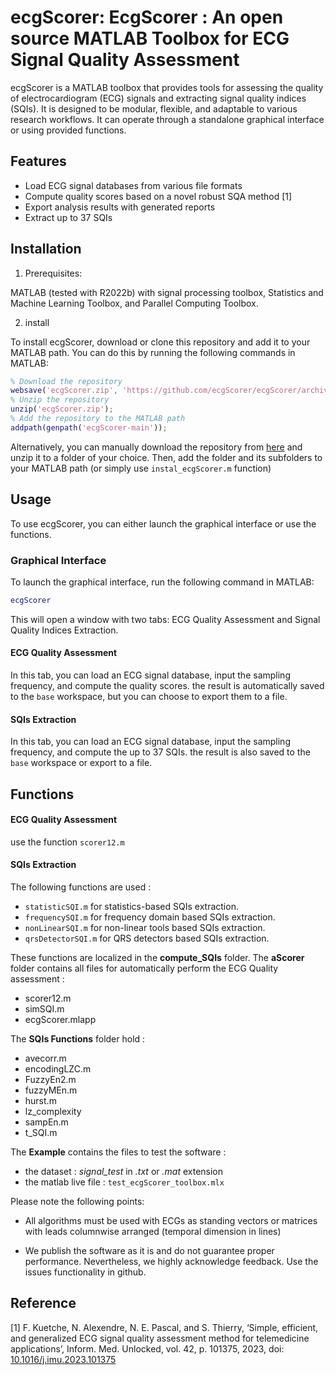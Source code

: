 # ecgScorer: EcgScorer : An open source MATLAB Toolbox for ECG Signal Quality Assessment

ecgScorer is a MATLAB toolbox that provides tools for assessing the quality of electrocardiogram (ECG) signals and extracting signal quality indices (SQIs). It is designed to be modular, flexible, and adaptable to various research workflows. It can operate through a standalone graphical interface or using provided functions.

## Features

- Load ECG signal databases from various file formats
- Compute quality scores based on a novel robust SQA method [1]
- Export analysis results with generated reports
- Extract up to 37 SQIs 

## Installation
1. Prerequisites:

MATLAB (tested with R2022b) with signal processing toolbox,  Statistics and Machine Learning Toolbox, and Parallel Computing Toolbox.

2. install

To install ecgScorer, download or clone this repository and add it to your MATLAB path. You can do this by running the following commands in MATLAB:

```matlab
% Download the repository
websave('ecgScorer.zip', 'https://github.com/ecgScorer/ecgScorer/archive/refs/heads/main.zip');
% Unzip the repository
unzip('ecgScorer.zip');
% Add the repository to the MATLAB path
addpath(genpath('ecgScorer-main'));
```

Alternatively, you can manually download the repository from [here](https://github.com/ecgScorer/ecgScorer/archive/refs/heads/main.zip) and unzip it to a folder of your choice. Then, add the folder and its subfolders to your MATLAB path (or simply use `instal_ecgScorer.m` function)

## Usage

To use ecgScorer, you can either launch the graphical interface or use the functions.

### Graphical Interface

To launch the graphical interface, run the following command in MATLAB:

```matlab
ecgScorer
```

This will open a window with two tabs: ECG Quality Assessment and Signal Quality Indices Extraction.

#### ECG Quality Assessment

In this tab, you can load an ECG signal database, input the sampling frequency, and compute the quality scores. the result is automatically saved to the `base` workspace, but you can choose to export them to a file.

#### SQIs Extraction
In this tab, you can load an ECG signal database, input the sampling frequency, and compute the up to 37 SQIs. the result is also saved to the `base` workspace or export to a file.

## Functions
#### ECG Quality Assessment

use the function `scorer12.m`

#### SQIs Extraction
The following functions are used :
- `statisticSQI.m`   for statistics-based SQIs extraction.
- `frequencySQI.m`   for frequency domain based SQIs extraction.
- `nonLinearSQI.m`   for non-linear tools based SQIs extraction.
- `qrsDetectorSQI.m` for QRS detectors based SQIs extraction.

These functions are localized in the **compute_SQIs** folder.
The **aScorer** folder contains all files for automatically perform the ECG Quality assessment : 
- scorer12.m
- simSQI.m 
- ecgScorer.mlapp

The **SQIs Functions** folder hold :
- avecorr.m
- encodingLZC.m
- FuzzyEn2.m
- fuzzyMEn.m
- hurst.m
- lz_complexity
- sampEn.m
- t_SQI.m

The **Example** contains the files to test the software :
- the dataset : _signal_test_ in *.txt* or *.mat* extension
- the matlab live file : `test_ecgScorer_toolbox.mlx`

Please note the following points:
* All algorithms must be used with ECGs as standing vectors or matrices with leads columnwise arranged (temporal dimension in lines)

* We publish the software as it is and do not guarantee proper performance. Nevertheless, we highly acknowledge feedback. Use the issues functionality in github.

## Reference
[1] F. Kuetche, N. Alexendre, N. E. Pascal, and S. Thierry, ‘Simple, efficient, and generalized ECG signal quality assessment method for telemedicine applications’, Inform. Med. Unlocked, vol. 42, p. 101375, 2023, doi: [10.1016/j.imu.2023.101375](doi.org/10.1016/j.imu.2023.101375)
